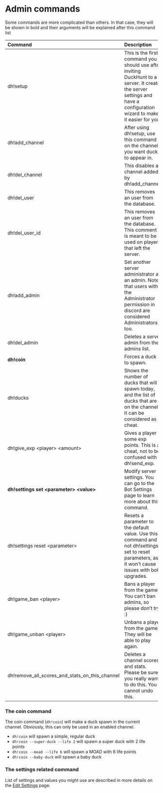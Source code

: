 # Admin commands

Some commands are more complicated than others. In that case, they will be shown in bold and their arguments will be explained after this command list

| Command | Description |
| :--- | :--- |
| dh!setup | This is the first command you should use after inviting DuckHunt to a server. It create the server settings and have a configuration wizard to make it easier for you. |
| dh!add\_channel | After using dh!setup, use this command on the channels you want ducks to appear in. |
| dh!del\_channel | This disables a channel added by dh!add\_channel. |
| dh!del\_user | This removes an user from the database. |
| dh!del\_user\_id | This removes an user from the database. This comment is meant to be used on players that left the server. |
| dh!add\_admin | Set another server administrator as an admin. Note that users with the Administrator permission in discord are considered Administrators too. |
| dh!del\_admin | Deletes a server admin from the admins list. |
| **dh!coin** | Forces a duck to spawn. |
| dh!ducks | Shows the number of ducks that will spawn today, and the list of ducks that are on the channel. It can be considered as a cheat. |
| dh!give\_exp &lt;player&gt; &lt;amount&gt; | Gives a player some exp points. This is a cheat, not to be confused with dh!send\_exp. |
| **dh!settings set &lt;parameter&gt; &lt;value&gt;** | Modify server settings. You can go to the Bot Settings page to learn more about this command. |
| dh!settings reset &lt;parameter&gt; | Resets a parameter to the default value. Use this command and not dh!settings set to reset parameters, as it won’t cause issues with bot upgrades. |
| dh!game\_ban &lt;player&gt; | Bans a player from the game. You can’t ban admins, so please don’t try :\) |
| dh!game\_unban &lt;player&gt; | Unbans a player from the game. They will be able to play again. |
| dh!remove\_all\_scores\_and\_stats\_on\_this\_channel | Deletes a channel scores and stats. Please be sure you really want to do this. You cannot undo this. |

### The coin command

The coin command \(`dh!coin`\) will make a duck spawn in the current channel. Obviously, this can only be used in an enabled channel.

* `dh!coin` will spawn a simple, regular duck
* `dh!coin --super-duck --life 2` will spawn a super duck with 2 life points
* `dh!coin --moad --life 6` will spawn a MOAD with 6 life points
* `dh!coin --baby-duck` will spawn a baby duck

### The settings related command

List of settings and values you might use are described in more details on the [Edit Settings](edit-settings-settings-list.md) page.



